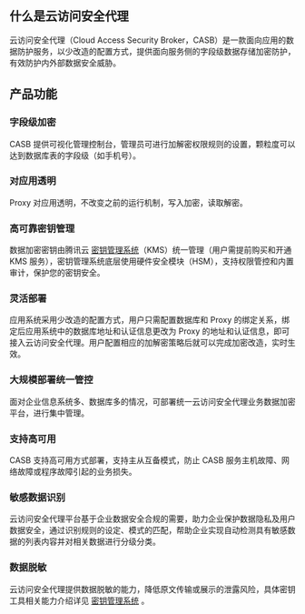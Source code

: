 ## 什么是云访问安全代理
云访问安全代理（Cloud Access Security Broker，CASB）是一款面向应用的数据防护服务，以少改造的配置方式，提供面向服务侧的字段级数据存储加密防护，有效防护内外部数据安全威胁。
## 产品功能
### 字段级加密
CASB 提供可视化管理控制台，管理员可进行加解密权限规则的设置，颗粒度可以达到数据库表的字段级（如手机号）。
### 对应用透明
Proxy 对应用透明，不改变之前的运行机制，写入加密，读取解密。
### 高可靠密钥管理
数据加密密钥由腾讯云 [密钥管理系统](https://cloud.tencent.com/product/kms)（KMS）统一管理（用户需提前购买和开通 KMS 服务），密钥管理系统底层使用硬件安全模块（HSM），支持权限管控和内置审计，保护您的密钥安全。
### 灵活部署
应用系统采用少改造的配置方式，用户只需配置数据库和 Proxy 的绑定关系，绑定后应用系统中的数据库地址和认证信息更改为 Proxy 的地址和认证信息，即可接入云访问安全代理。用户配置相应的加解密策略后就可以完成加密改造，实时生效。
### 大规模部署统一管控
面对企业信息系统多、数据库多的情况，可部署统一云访问安全代理业务数据加密平台，进行集中管理。
### 支持高可用
CASB 支持高可用方式部署，支持主从互备模式，防止 CASB 服务主机故障、网络故障或程序故障引起的业务损失。
### 敏感数据识别
云访问安全代理平台基于企业数据安全合规的需要，助力企业保护数据隐私及用户数据安全，通过识别规则的设定、模式的匹配，帮助企业实现自动检测具有敏感数据的列表内容并对相关数据进行分级分类。
### 数据脱敏
云访问安全代理提供数据脱敏的能力，降低原文传输或展示的泄露风险，具体密钥工具相关能力介绍详见 [密钥管理系统](https://cloud.tencent.com/document/product/573) 。
